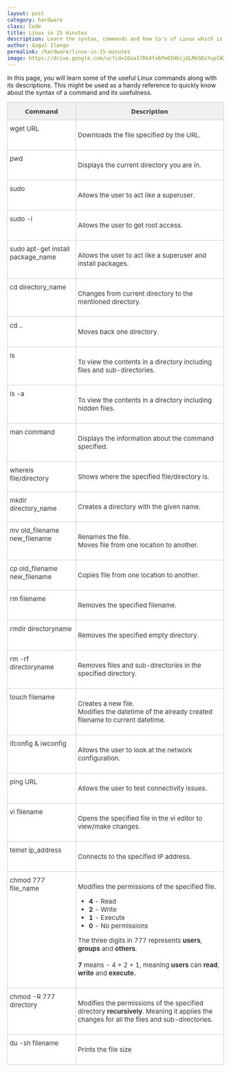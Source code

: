 ```yaml
---
layout: post
category: hardware
class: Code
title: Linux in 15 minutes
description: Learn the syntax, commands and how to's of Linux which is highly used in tech companies.
author: Gogul Ilango
permalink: /hardware/linux-in-15-minutes
image: https://drive.google.com/uc?id=1Oaa17RG4fx6PmOIHbijQLMkGDsYuplW2
---
```


In this page, you will learn some of the useful Linux commands along with its descriptions. This might be used as a handy reference to quickly know about the syntax of a command and its usefulness.

<style type="text/css">
.tg  {
	border-collapse: collapse;
	border-spacing: 0;
	border-color: #ccc;
  margin-top: 10px;
}

.tg td {
	font-size: 15px;
	padding: 10px 5px;
	border-style: solid;
	border-width: 1px;
	overflow: hidden;
	word-break: normal;
	border-color: #ccc;
	color: #333;
	background-color: #fff;
	text-align: left;
}

.tg th {
	font-size: 15px;
	font-weight: bold;
	padding: 10px 5px;
	border-style: solid;
	border-width: 1px;
	overflow: hidden;
	word-break: normal;
	border-color: #ccc;
	color: #333;
	background-color: #f0f0f0;
	text-align: center;
}

.tg .tg-yw4l {
	vertical-align: top;
}

</style>
<table class="tg">
  <tr>
    <th class="tg-yw4l" style="font-family: 'Open Sans', sans-serif;">Command</th>
    <th class="tg-yw4l" style="font-family: 'Open Sans', sans-serif;">Description</th>
  </tr>
  <tr>
    <td class="tg-yw4l"><span class="coding">wget URL</span></td>
    <td class="tg-yw4l"><p>Downloads the file specified by the URL.</p></td>
  </tr>
  <tr>
    <td class="tg-yw4l"><span class="coding">pwd</span></td>
    <td class="tg-yw4l"><p>Displays the current directory you are in.</p></td>
  </tr>
  <tr>
    <td class="tg-yw4l"><span class="coding">sudo</span></td>
    <td class="tg-yw4l"><p>Allows the user to act like a superuser.</p></td>
  </tr>
  <tr>
    <td class="tg-yw4l"><span class="coding">sudo -i</span></td>
    <td class="tg-yw4l"><p>Allows the user to get root access.</p></td>
  </tr>
  <tr>
    <td class="tg-yw4l"><span class="coding">sudo apt-get install package_name</span></td>
    <td class="tg-yw4l"><p>Allows the user to act like a superuser and install packages.</p></td>
  </tr>
  <tr>
    <td class="tg-yw4l"><span class="coding">cd directory_name</span></td>
    <td class="tg-yw4l"><p>Changes from current directory to the mentioned directory.</p></td>
  </tr>
  <tr>
    <td class="tg-yw4l"><span class="coding">cd ..</span></td>
    <td class="tg-yw4l"><p>Moves back one directory.</p></td>
  </tr>
  <tr>
    <td class="tg-yw4l"><span class="coding">ls</span></td>
    <td class="tg-yw4l"><p>To view the contents in a directory including files and sub-directories.</p></td>
  </tr>
  <tr>
    <td class="tg-yw4l"><span class="coding">ls -a</span></td>
    <td class="tg-yw4l"><p>To view the contents in a directory including hidden files.</p></td>
  </tr>
  <tr>
    <td class="tg-yw4l"><span class="coding">man command</span></td>
    <td class="tg-yw4l"><p>Displays the information about the command specified.</p></td>
  </tr>
  <tr>
    <td class="tg-yw4l"><span class="coding">whereis file/directory</span></td>
    <td class="tg-yw4l"><p>Shows where the specified file/directory is.</p></td>
  </tr>
  <tr>
    <td class="tg-yw4l"><span class="coding">mkdir directory_name</span></td>
    <td class="tg-yw4l"><p>Creates a directory with the given name.</p></td>
  </tr>
  <tr>
    <td class="tg-yw4l"><span class="coding">mv old_filename new_filename</span></td>
    <td class="tg-yw4l"><p>Renames the file. <br> Moves file from one location to another.</p></td>
  </tr>
  <tr>
    <td class="tg-yw4l"><span class="coding">cp old_filename new_filename</span></td>
    <td class="tg-yw4l"><p>Copies file from one location to another.</p></td>
  </tr>
  <tr>
    <td class="tg-yw4l"><span class="coding">rm filename</span></td>
    <td class="tg-yw4l"><p>Removes the specified filename.</p></td>
  </tr>
  <tr>
    <td class="tg-yw4l"><span class="coding">rmdir directoryname</span></td>
    <td class="tg-yw4l"><p>Removes the specified empty directory.</p></td>
  </tr>
  <tr>
    <td class="tg-yw4l"><span class="coding">rm -rf directoryname</span></td>
    <td class="tg-yw4l"><p>Removes files and sub-directories in the specified directory.</p></td>
  </tr>
  <tr>
    <td class="tg-yw4l"><span class="coding">touch filename</span></td>
    <td class="tg-yw4l"><p>Creates a new file. <br> Modifies the datetime of the already created filename to current datetime.</p></td>
  </tr>
  <tr>
    <td class="tg-yw4l"><span class="coding">ifconfig &amp; iwconfig</span></td>
    <td class="tg-yw4l"><p>Allows the user to look at the network configuration.</p></td>
  </tr>
  <tr>
    <td class="tg-yw4l"><span class="coding">ping URL</span></td>
    <td class="tg-yw4l"><p>Allows the user to test connectivity issues.</p></td>
  </tr>
  <tr>
    <td class="tg-yw4l"><span class="coding">vi filename</span></td>
    <td class="tg-yw4l"><p>Opens the specified file in the vi editor to view/make changes.</p></td>
  </tr>
  <tr>
    <td class="tg-yw4l"><span class="coding">telnet ip_address</span></td>
    <td class="tg-yw4l"><p>Connects to the specified IP address.</p></td>
  </tr>
  <tr>
    <td class="tg-yw4l"><span class="coding">chmod 777 file_name</span></td>
    <td class="tg-yw4l"><p>Modifies the permissions of the specified file.</p>
    	<ul>
    	 <li><b>4</b> - Read</li>
    	 <li><b>2</b> - Write</li>
    	 <li><b>1</b> - Execute</li>
    	 <li><b>0</b> - No permissions</li>
    	</ul>
      <p>The three digits in 777 represents <b>users</b>, <b>groups</b> and <b>others</b>.<br><br>
      <b>7</b> means - 4 + 2 + 1, meaning <b>users</b> can <b>read</b>, <b>write</b> and <b>execute.</b></p>
   </td>
  </tr>
  <tr>
    <td class="tg-yw4l"><span class="coding">chmod -R 777 directory</span></td>
    <td class="tg-yw4l"><p>Modifies the permissions of the specified directory <b>recursively</b>. Meaning it applies the changes for all the files and sub-directories.</p></td>
  </tr>
	<tr>
    <td class="tg-yw4l"><span class="coding">du -sh filename</span></td>
    <td class="tg-yw4l"><p>Prints the file size</p></td>
  </tr>
</table>
